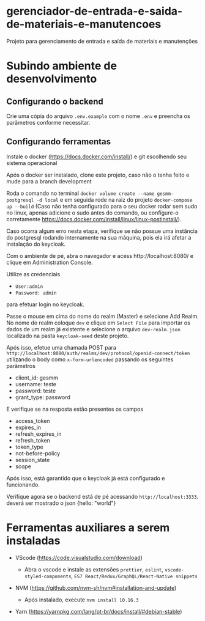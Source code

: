 # gerenciador-de-entrada-e-saida-de-materiais-e-manutencoes

Projeto para gerenciamento de entrada e saída de materiais e manutenções

# Subindo ambiente de desenvolvimento

## Configurando o backend

Crie uma cópia do arquivo `.env.example` com o nome `.env` e preencha os parâmetros conforme necessitar.

## Configurando ferramentas

Instale o docker (https://docs.docker.com/install/) e git escolhendo seu sistema operacional

Após o docker ser instalado, clone este projeto, caso não o tenha feito e mude para a branch development

Roda o comando no terminal `docker volume create --name gesmm-postgresql -d local` e em seguida rode na raiz do projeto `docker-compose up --build` (Caso não tenha configurado para o seu docker rodar sem sudo no linux, apenas adicione o sudo antes do comando, ou configure-o corretamente https://docs.docker.com/install/linux/linux-postinstall/).

Caso ocorra algum erro nesta etapa, verifique se não possue uma instância do postgresql rodando internamente na sua máquina, pois ela irá afetar a instalação do keycloak.

Com o ambiente de pé, abra o navegador e acess http://localhost:8080/ e clique em Administration Console.

Utilize as credenciais

- `User:admin`
- `Password: admin`

para efetuar login no keycloak.

Passe o mouse em cima do nome do realm (Master) e selecione Add Realm. No nome do realm coloque `dev` e clique em `Select File` para importar os dados de um realm já existente e selecione o arquivo `dev-realm.json` localizado na pasta `keycloak-seed` deste projeto.

Após isso, efetue uma chamada POST para `http://localhost:8080/auth/realms/dev/protocol/openid-connect/token` utilizando o body como `x-form-urlencoded` passando os seguintes parâmetros

- client_id: gesmm
- username: teste
- password: teste
- grant_type: password

E verifique se na resposta estão presentes os campos

- access_token
- expires_in
- refresh_expires_in
- refresh_token
- token_type
- not-before-policy
- session_state
- scope

Após isso, está garantido que o keycloak já está configurado e funcionando.

Verifique agora se o backend está de pé acessando `http://localhost:3333`. deverá ser mostrado o json {hello: "world"}

# Ferramentas auxiliares a serem instaladas

- VScode (https://code.visualstudio.com/download)

  - Abra o vscode e instale as extensões `prettier`, `eslint`, `vscode-styled-components`, `ES7 React/Redux/GraphQL/React-Native snippets`

- NVM (https://github.com/nvm-sh/nvm#installation-and-update)

  - Após instalado, execute `nvm install 10.16.3`

- Yarn (https://yarnpkg.com/lang/pt-br/docs/install/#debian-stable)
